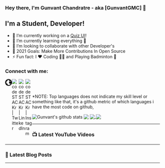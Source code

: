 ### Hey there, I'm Gunvant Chandratre - aka [GunvantGMC] 👋

## I'm a Student, Developer!

- 🔭 I’m currently working on a [Quiz UI][quizui]!
- 🌱 I’m currently learning everything 🤣
- 👯 I’m looking to collaborate with other Developer's
- 🥅 2021 Goals: Make More Contributions In Open Source
- ⚡ Fun fact: I ❤️ Coding 👨‍💻 and Playing Badminton 🏸

### Connect with me:

[<img align="left" alt="codeSTACKr.com" width="22px" src="https://raw.githubusercontent.com/iconic/open-iconic/master/svg/globe.svg" />][website]
[<img align="left" alt="codeSTACKr | Twitter" width="22px" src="https://cdn.jsdelivr.net/npm/simple-icons@v3/icons/twitter.svg" />][twitter]
[<img align="left" alt="codeSTACKr | LinkedIn" width="22px" src="https://cdn.jsdelivr.net/npm/simple-icons@v3/icons/linkedin.svg" />][linkedin]
[<img align="left" alt="codeSTACKr | Instagram" width="22px" src="https://cdn.jsdelivr.net/npm/simple-icons@v3/icons/instagram.svg" />][instagram]

<br />
<br />

\*NOTE: Top languages does not indicate my skill level or something like that, it's a github metric of which languages i have the most code on github,

  <img align="center" src="https://github-readme-stats.vercel.app/api?username=GunvantGMC&show_icons=true&include_all_commits=true&theme=radical" alt="Gunvant's github stats" />

  <img align="center" src="https://github-readme-stats.vercel.app/api/top-langs/?username=GunvantGMC&layout=compact&theme=radical" />
<a href="https://github.com/shubham8550/aqua-wa-automate">
  <img align="center" src="https://github-readme-stats.vercel.app/api/pin/?username=GunvantGMC&repo=aqua-wa-automate&theme=radical" />
 </a>
 <a href="https://github.com/shubham8550/Google-Drive-Torrent-Downlaoder">
  <img align="center" src="https://github-readme-stats.vercel.app/api/pin/?username=GunvantGMC&repo=IndiaBeatsCovid&theme=radical" />
</a>

---

### 📺 Latest YouTube Videos

<!-- YOUTUBE:START -->
<!-- YOUTUBE:END -->

---

### 📕 Latest Blog Posts

<!-- BLOG-POST-LIST:START -->
<!-- BLOG-POST-LIST:END -->

---

[cproject]: #
[website]: https://github.com/GunvantGMC
[twitter]: https://twitter.com/GunvantGMC
[instagram]: https://www.instagram.com/gunvantgmc/
[linkedin]: https://www.linkedin.com/in/gunvant-chandratre-938700182
[quizui]: https://play.google.com/store/apps/details?id=com.basementgeniusstudios.quizui
[jsplaylist]: #
[cssplaylist]: #
[reactplaylist]: #
[webdevplaylist]: #
